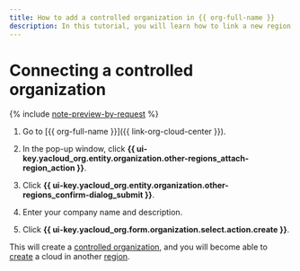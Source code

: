 ```yaml
---
title: How to add a controlled organization in {{ org-full-name }}
description: In this tutorial, you will learn how to link a new region to your organization.
---
```


# Connecting a controlled organization

{% include [note-preview-by-request](../../_includes/note-preview-by-request.md) %}

1. Go to [{{ org-full-name }}]({{ link-org-cloud-center }}).

1. In the pop-up window, click **{{ ui-key.yacloud_org.entity.organization.other-regions_attach-region_action }}**.

1. Click **{{ ui-key.yacloud_org.entity.organization.other-regions_confirm-dialog_submit }}**.

1. Enter your company name and description.

1. Click **{{ ui-key.yacloud_org.form.organization.select.action.create }}**.

This will create a [controlled organization](../concepts/controlled-org.md), and you will become able to [create](../../resource-manager/operations/cloud/create-in-another-region.md) a cloud in another [region](../../overview/concepts/region.md).
